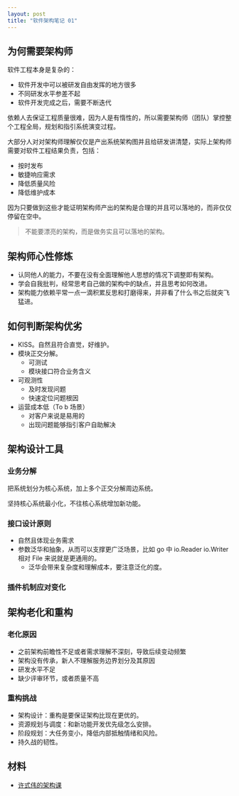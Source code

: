 ```yaml
---
layout: post
title: "软件架构笔记 01"
---
```


## 为何需要架构师

软件工程本身是复杂的：
- 软件开发中可以被研发自由发挥的地方很多
- 不同研发水平参差不起
- 软件开发完成之后，需要不断迭代

依赖人去保证工程质量很难，因为人是有惰性的，所以需要架构师（团队）掌控整个工程全局，规划和指引系统演变过程。

大部分人对对架构师理解仅仅是产出系统架构图并且给研发讲清楚，实际上架构师需要对软件工程结果负责，包括：
- 按时发布
- 敏捷响应需求
- 降低质量风险
- 降低维护成本

因为只要做到这些才能证明架构师产出的架构是合理的并且可以落地的，而非仅仅停留在空中。

> 不能要漂亮的架构，而是做务实且可以落地的架构。

## 架构师心性修炼

- 认同他人的能力，不要在没有全面理解他人思想的情况下调整即有架构。
- 学会自我批判，经常思考自己做的架构中的缺点，并且思考如何改进。
- 架构能力依赖平常一点一滴积累反思和打磨得来，并非看了什么书之后就突飞猛进。

## 如何判断架构优劣

- KISS。自然且符合直觉，好维护。
- 模块正交分解。
    - 可测试
    - 模块接口符合业务含义
- 可观测性
    - 及时发现问题
    - 快速定位问题根因
- 运营成本低（To b 场景）
    - 对客户来说是易用的
    - 出现问题能够指引客户自助解决

## 架构设计工具

### 业务分解

把系统划分为核心系统，加上多个正交分解周边系统。

坚持核心系统最小化，不往核心系统增加新功能。

### 接口设计原则

- 自然且体现业务需求
- 参数泛华和抽象，从而可以支撑更广泛场景，比如 go 中 io.Reader io.Writer 相对 File 来说就是更通用的。
    - 泛华会带来复杂度和理解成本，要注意泛化的度。

### 插件机制应对变化

## 架构老化和重构

### 老化原因

- 之前架构前瞻性不足或者需求理解不深刻，导致后续变动频繁
- 架构没有传承，新人不理解服务边界划分及其原因
- 研发水平不足
- 缺少评审环节，或者质量不高

### 重构挑战

- 架构设计：重构是要保证架构比现在更优的。
- 资源规划与调度：和新功能开发优先级怎么安排。
- 阶段规划：大任务变小，降低内部抵触情绪和风险。
- 持久战的韧性。

## 材料

- [许式伟的架构课](https://time.geekbang.org/column/article/89668)